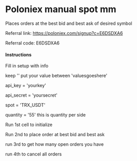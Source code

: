 # Poloniex manual spot mm
Places orders at the best bid and best ask of desired symbol


Referral link: https://poloniex.com/signup?c=E6DSDXA6


Referral code: E6DSDXA6



#### Instructions
Fill in setup with info

keep '' put your value between 'valuesgoeshere'


api_key = 'yourkey'


api_secret = 'yoursecret'


spot = 'TRX_USDT'


quantity = '55' this is quantity per side


Run 1st cell to initialize

Run 2nd to place order at best bid and best ask

run 3rd to get how many open orders you have

run 4th to cancel all orders
